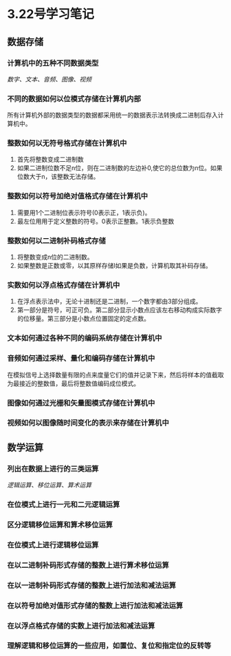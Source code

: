 # 3.22号学习笔记
## 数据存储
### 计算机中的五种不同数据类型
*数字、文本、音频、图像、视频*   

### 不同的数据如何以位模式存储在计算机内部
所有计算机外部的数据类型的数据都采用统一的数据表示法转换成二进制后存入计算机中。

### 整数如何以无符号格式存储在计算机中
1. 首先将整数变成二进制数
2. 如果二进制位数不足n位，则在二进制数的左边补0,使它的总位数为n位。如果位数大于n，该整数无法存储。

### 整数如何以符号加绝对值格式存储在计算机中
1. 需要用1个二进制位表示符号(0表示正，1表示负)。
2. 最左位用用于定义整数的符号。0表示正整數。1表示负整数

### 整数如何以二进制补码格式存储
1. 将整数变成n位的二进制数。
2. 如果整数是正数或零，以其原样存储I如果是负数，计算机取其补码存储。

### 实数如何以浮点格式存储在计算机中
1. 在浮点表示法中，无论十进制还是二进制，一个数字都由3部分组成。
2. 第一部分是符号，可正可负。第二部分显示小数点应该左右移动构成实际数字的位移量。第三部分是小数点位置固定的定点数。

### 文本如何通过各种不同的编码系统存储在计算机中


### 音频如何通过采样、量化和编码存储在计算机中
在模拟信号上选择数量有限的点来度量它们的值并记录下来，然后将样本的值截取为最接近的整数值，最后将整数值编码成位模式。

### 图像如何通过光栅和矢量图模式存储在计算机中


### 视频如何以图像随时间变化的表示来存储在计算机中


## 数学运算
### 列出在数据上进行的三类运算
*逻辑运算、移位运算、算术运算*

### 在位模式上进行一元和二元逻辑运算

### 区分逻辑移位运算和算术移位运算

### 在位模式上进行逻辑移位运算

### 在以二进制补码形式存储的整数上进行算术移位运算

### 在以一进制补码形式存储的整数上进行加法和减法运算

### 在以符号加绝对值形式存储的整数上进行加法和减法运算

### 在以浮点格式存储的实数上进行加法和减法运算

### 理解逻辑和移位运算的一些应用，如置位、复位和指定位的反转等